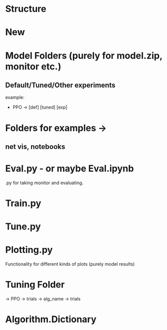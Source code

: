 # Structure


# New

# Model Folders (purely for model.zip, monitor etc.)

## Default/Tuned/Other experiments
example:
 - PPO -> [def] [tuned] [exp]
 

# Folders for examples -> 

## net vis, notebooks

# Eval.py - or maybe Eval.ipynb
.py for taking monitor and evaluating.

# Train.py


# Tune.py

# Plotting.py 
Functionality for different kinds of plots (purely model results)

# Tuning Folder 
-> PPO -> trials
-> alg_name -> trials

# Algorithm.Dictionary
